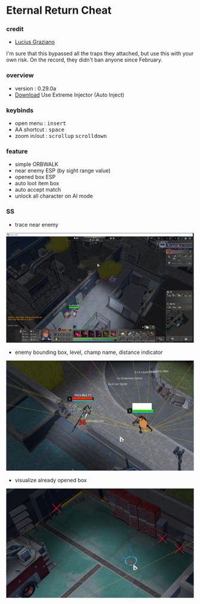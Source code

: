 # Eternal Return Cheat

### credit

- [Lucius Graziano](https://github.com/LuciusGraziano)



I'm sure that this bypassed all the traps they attached, but use this with your own risk. On the record, they didn't ban anyone since February. 

### overview

- version : 0.29.0a
- [Download](../../releases) Use Extreme Injector (Auto Inject)

### keybinds

- open menu : <kbd>insert</kbd>
- AA shortcut : <kbd>space</kbd>
- zoom in/out : <kbd>scrollup</kbd> <kbd>scrolldown</kbd>



### feature

- simple ORBWALK
- near enemy ESP (by sight range value)
- opened box ESP
- auto loot item box
- auto accept match
- unlock all character on AI mode



### SS

- trace near enemy

![ss](ss.png)

- enemy bounding box, level, champ name, distance indicator

![](ss1.png)

- visualize already opened box

![](ss2.png)

